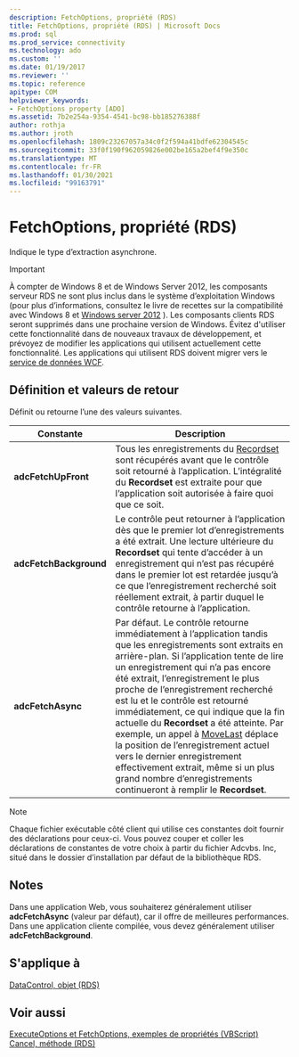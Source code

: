 ```yaml
---
description: FetchOptions, propriété (RDS)
title: FetchOptions, propriété (RDS) | Microsoft Docs
ms.prod: sql
ms.prod_service: connectivity
ms.technology: ado
ms.custom: ''
ms.date: 01/19/2017
ms.reviewer: ''
ms.topic: reference
apitype: COM
helpviewer_keywords:
- FetchOptions property [ADO]
ms.assetid: 7b2e254a-9354-4541-bc98-bb185276388f
author: rothja
ms.author: jroth
ms.openlocfilehash: 1809c23267057a34c0f2f594a41bdfe62304545c
ms.sourcegitcommit: 33f0f190f962059826e002be165a2bef4f9e350c
ms.translationtype: MT
ms.contentlocale: fr-FR
ms.lasthandoff: 01/30/2021
ms.locfileid: "99163791"
---
```

# <a name="fetchoptions-property-rds"></a>FetchOptions, propriété (RDS)
Indique le type d’extraction asynchrone.  
  
> [!IMPORTANT]
>  À compter de Windows 8 et de Windows Server 2012, les composants serveur RDS ne sont plus inclus dans le système d’exploitation Windows (pour plus d’informations, consultez le livre de recettes sur la compatibilité avec Windows 8 et [Windows server 2012](https://www.microsoft.com/download/details.aspx?id=27416) ). Les composants clients RDS seront supprimés dans une prochaine version de Windows. Évitez d'utiliser cette fonctionnalité dans de nouveaux travaux de développement, et prévoyez de modifier les applications qui utilisent actuellement cette fonctionnalité. Les applications qui utilisent RDS doivent migrer vers le [service de données WCF](/dotnet/framework/wcf/).  
  
## <a name="setting-and-return-values"></a>Définition et valeurs de retour  
 Définit ou retourne l’une des valeurs suivantes.  
  
|Constante|Description|  
|--------------|-----------------|  
|**adcFetchUpFront**|Tous les enregistrements du [Recordset](../ado-api/recordset-object-ado.md) sont récupérés avant que le contrôle soit retourné à l’application. L’intégralité du **Recordset** est extraite pour que l’application soit autorisée à faire quoi que ce soit.|  
|**adcFetchBackground**|Le contrôle peut retourner à l’application dès que le premier lot d’enregistrements a été extrait. Une lecture ultérieure du **Recordset** qui tente d’accéder à un enregistrement qui n’est pas récupéré dans le premier lot est retardée jusqu’à ce que l’enregistrement recherché soit réellement extrait, à partir duquel le contrôle retourne à l’application.|  
|**adcFetchAsync**|Par défaut. Le contrôle retourne immédiatement à l’application tandis que les enregistrements sont extraits en arrière-plan. Si l’application tente de lire un enregistrement qui n’a pas encore été extrait, l’enregistrement le plus proche de l’enregistrement recherché est lu et le contrôle est retourné immédiatement, ce qui indique que la fin actuelle du **Recordset** a été atteinte. Par exemple, un appel à [MoveLast](./movefirst-movelast-movenext-and-moveprevious-methods-rds.md) déplace la position de l’enregistrement actuel vers le dernier enregistrement effectivement extrait, même si un plus grand nombre d’enregistrements continueront à remplir le **Recordset**.|  
  
> [!NOTE]
>  Chaque fichier exécutable côté client qui utilise ces constantes doit fournir des déclarations pour ceux-ci. Vous pouvez couper et coller les déclarations de constantes de votre choix à partir du fichier Adcvbs. Inc, situé dans le dossier d’installation par défaut de la bibliothèque RDS.  
  
## <a name="remarks"></a>Notes  
 Dans une application Web, vous souhaiterez généralement utiliser **adcFetchAsync** (valeur par défaut), car il offre de meilleures performances. Dans une application cliente compilée, vous devez généralement utiliser **adcFetchBackground**.  
  
## <a name="applies-to"></a>S'applique à  
 [DataControl, objet (RDS)](./datacontrol-object-rds.md)  
  
## <a name="see-also"></a>Voir aussi  
 [ExecuteOptions et FetchOptions, exemples de propriétés (VBScript)](./executeoptions-and-fetchoptions-properties-example-vbscript.md)   
 [Cancel, méthode (RDS)](./cancel-method-rds.md)